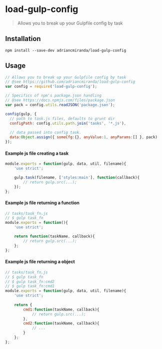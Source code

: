 # load-gulp-config
> Allows you to break up your Gulpfile config by task

## Installation

```terminal
npm install --save-dev adriancmiranda/load-gulp-config
````

## Usage

```javascript
// Allows you to break up your Gulpfile config by task
// @see https://github.com/adriancmiranda/load-gulp-config
var config = require('load-gulp-config');

// Specifics of npm's package.json handling
// @see https://docs.npmjs.com/files/package.json
var pack = config.utils.readJSON('package.json');

config(gulp, {
  // path to task.js files, defaults to grunt dir
  configPath: config.utils.path.join('tasks', '*.js'),
  
  // data passed into config task.
  data:Object.assign({ someCfg:{}, anyValue:1, anyParams:[] }, pack)
});
```


#### Example js file creating a task

```javascript
module.exports = function(gulp, data, util, filename){
	'use strict';

	gulp.task(filename, ['styles:main'], function(callback){
		// return gulp.src(...);
	});
};
```

#### Example js file returning a function

```javascript
// tasks/task_fn.js
// $ gulp task_fn
module.exports = function(){
	'use strict';

	return function(taskName, callback){
		// return gulp.src(...);
	};
};
```


#### Example js file returning a object

```javascript
// tasks/task_fn.js
// $ gulp task_fn
// $ gulp task_fn:cmd2
// $ gulp task_fn:cmd1
module.exports = function(gulp, data, util, filename){
	'use strict';
  
	return {
		cmd1:function(taskName, callback){
			// return gulp.src(...);
		},
		cmd2:function(taskName, callback){
			// ...
		}
	};
};
```
